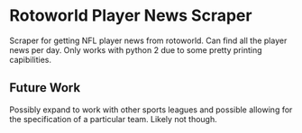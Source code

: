 # Rotoworld Player News Scraper

Scraper for getting NFL player news from rotoworld. Can find all the player news per day. Only works with python 2 due to some pretty printing capibilities.

## Future Work

Possibly expand to work with other sports leagues and possible allowing for the specification of a particular team. Likely not though.
